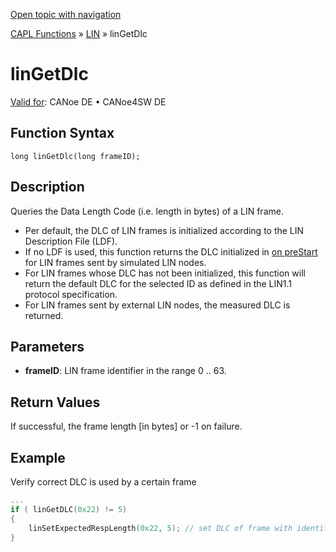 [Open topic with navigation](../../../../../CANoeDEFamily.htm#Topics/CAPLFunctions/LIN/Functions/CAPLfunctionLINGetDLC.md)

[CAPL Functions](../../CAPLfunctions.md) » [LIN](../CAPLfunctionsLINOverview.md) » linGetDlc

# linGetDlc

[Valid for](../../../Shared/FeatureAvailability.md):  CANoe DE • CANoe4SW DE

## Function Syntax

```
long linGetDlc(long frameID);
```

## Description

Queries the Data Length Code (i.e. length in bytes) of a LIN frame.

- Per default, the DLC of LIN frames is initialized according to the LIN Description File (LDF).
- If no LDF is used, this function returns the DLC initialized in [on preStart](../../Other/EventProcedures/CAPLfunctionsEventproceduresMeasurementSystem.md) for LIN frames sent by simulated LIN nodes.
- For LIN frames whose DLC has not been initialized, this function will return the default DLC for the selected ID as defined in the LIN1.1 protocol specification.
- For LIN frames sent by external LIN nodes, the measured DLC is returned.

## Parameters

- **frameID**: LIN frame identifier in the range 0 .. 63.

## Return Values

If successful, the frame length [in bytes] or -1 on failure.

## Example

Verify correct DLC is used by a certain frame

```c
...
if ( linGetDLC(0x22) != 5)
{
    linSetExpectedRespLength(0x22, 5); // set DLC of frame with identifier 0x22 to be 5
}
```
